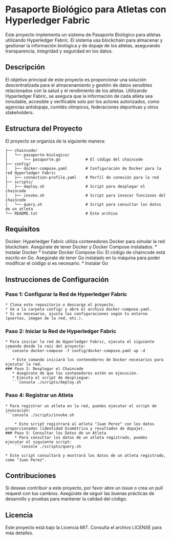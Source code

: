 # Pasaporte Biológico para Atletas con Hyperledger Fabric
Este proyecto implementa un sistema de Pasaporte Biológico para atletas utilizando Hyperledger Fabric. El sistema usa blockchain para almacenar y gestionar la información biológica y de dopaje de los atletas, asegurando transparencia, integridad y seguridad en los datos.

## Descripción
El objetivo principal de este proyecto es proporcionar una solución descentralizada para el almacenamiento y gestión de datos sensibles relacionados con la salud y el rendimiento de los atletas. Utilizando Hyperledger Fabric, se asegura que la información de cada atleta sea inmutable, accesible y verificable solo por los actores autorizados, como agencias antidopaje, comités olímpicos, federaciones deportivas y otros stakeholders.

## Estructura del Proyecto
El proyecto se organiza de la siguiente manera:

```console fabric-pasaporte-biologico/
├── chaincode/
│   └── pasaporte-biologico/
│       └── pasaporte.go           # El código del chaincode
├── config/
│   ├── docker-compose.yaml        # Configuración de Docker para la red Hyperledger Fabric
│   ├── connection-profile.yaml    # Perfil de conexión para la red
├── scripts/
│   ├── deploy.sh                  # Script para desplegar el chaincode
│   ├── invoke.sh                  # Script para invocar funciones del chaincode
│   └── query.sh                   # Script para consultar los datos de un atleta
└── README.txt                     # Este archivo
```

## Requisitos
Docker: Hyperledger Fabric utiliza contenedores Docker para simular la red blockchain. Asegúrate de tener Docker y Docker Compose instalados.
	* Instalar Docker
	* Instalar Docker Compose
Go: El código de chaincode está escrito en Go. Asegúrate de tener Go instalado en tu máquina para poder modificar el código si es necesario.
	* Instalar Go

## Instrucciones de Configuración
### Paso 1: Configurar la Red de Hyperledger Fabric
	* Clona este repositorio o descarga el proyecto.
	* Ve a la carpeta config/ y abre el archivo docker-compose.yaml.
	* Si es necesario, ajusta las configuraciones según tu entorno (puertos, imagen de la red, etc.).
### Paso 2: Iniciar la Red de Hyperledger Fabric
	* Para iniciar la red de Hyperledger Fabric, ejecuta el siguiente comando desde la raíz del proyecto:
	```console docker-compose -f config/docker-compose.yaml up -d
 ```
	* Este comando iniciará los contenedores de Docker necesarios para ejecutar la red.
### Paso 3: Desplegar el Chaincode
	* Asegúrate de que los contenedores estén en ejecución.
	* Ejecuta el script de despliegue:
	```console ./scripts/deploy.sh
 ```
### Paso 4: Registrar un Atleta
	* Para registrar un atleta en la red, puedes ejecutar el script de invocación:
	```console ./scripts/invoke.sh
```
	* Este script registrará al atleta "Juan Perez" con los datos proporcionados (identidad biométrica y resultados de dopaje).
### Paso 5: Consultar los Datos de un Atleta
	* Para consultar los datos de un atleta registrado, puedes ejecutar el siguiente script:
	```console ./scripts/query.sh
 ```
	* Este script consultará y mostrará los datos de un atleta registrado, como "Juan Perez".

## Contribuciones
Si deseas contribuir a este proyecto, por favor abre un issue o crea un pull request con tus cambios. Asegúrate de seguir las buenas prácticas de desarrollo y pruebas para mantener la calidad del código.

## Licencia
Este proyecto está bajo la Licencia MIT. Consulta el archivo LICENSE para más detalles.
